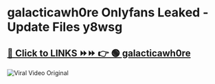 
 # galacticawh0re Onlyfans Leaked - Update Files y8wsg

## <h2><a href="https://clipsfans.com/galacticawh0re&ref=git">🔗 Click to LINKS ⏩⏩ 👉 🟢 galacticawh0re </a></h2>

<a href="https://clipsfans.com/galacticawh0re&ref=git" rel="nofollow" data-target="animated-image.originalLink"><img src="https://i.ibb.co.com/xMMVF88/686577567.gif" alt="Viral Video Original" style="max-width: 100%; display: inline-block;" data-target="animated-image.originalImage"></a>

